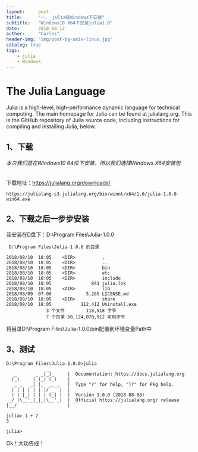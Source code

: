 ```yaml
---
layout:     post
title:      "一、 julia在Windows下安装"
subtitle:   "Windows10 X64下安装julia1.0"
date:       2018-08-12 
author:     "Carlos"
header-img: "img/post-bg-unix-linux.jpg"
catalog: true
tags:
    - julia
    - Windows
---
```

# The Julia Language

Julia is a high-level, high-performance dynamic language for technical computing. The main homepage for Julia can be found at julialang.org. This is the GitHub repository of Julia source code, including instructions for compiling and installing Julia, below.

## 1、下载

###### 本次我们是在Windows10 64位下安装，所以我们选择Windows X64安装包

下载地址：https://julialang.org/downloads/

```
https://julialang-s3.julialang.org/bin/winnt/x64/1.0/julia-1.0.0-win64.exe
```

## 2、下载之后一步步安装
我安装在D盘下：D:\Program Files\Julia-1.0.0

```
 D:\Program Files\Julia-1.0.0 的目录

2018/08/10  18:05    <DIR>          .
2018/08/10  18:05    <DIR>          ..
2018/08/10  18:05    <DIR>          bin
2018/08/10  18:05    <DIR>          etc
2018/08/10  18:05    <DIR>          include
2018/08/10  18:05               841 julia.lnk
2018/08/10  18:05    <DIR>          lib
2018/08/09  07:00             5,265 LICENSE.md
2018/08/10  18:05    <DIR>          share
2018/08/10  18:05           112,412 Uninstall.exe
               3 个文件        118,518 字节
               7 个目录 50,124,070,912 可用字节
```

将目录D:\Program Files\Julia-1.0.0\bin配置到环境变量Path中

## 3、测试

```
D:\Program Files\Julia-1.0.0>julia
               _
   _       _ _(_)_     |  Documentation: https://docs.julialang.org
  (_)     | (_) (_)    |
   _ _   _| |_  __ _   |  Type "?" for help, "]?" for Pkg help.
  | | | | | | |/ _` |  |
  | | |_| | | | (_| |  |  Version 1.0.0 (2018-08-08)
 _/ |\__'_|_|_|\__'_|  |  Official https://julialang.org/ release
|__/                   |

julia> 1 + 2
3

julia>
```

Ok！大功告成！

